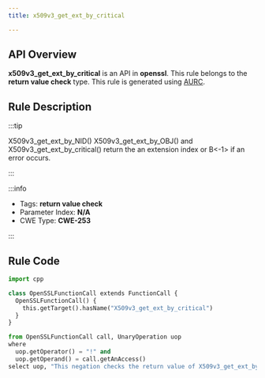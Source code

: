 ```yaml
---
title: x509v3_get_ext_by_critical

---
```



## API Overview
**x509v3_get_ext_by_critical** is an API in **openssl**. This rule belongs to the **return value check** type. This rule is generated using [AURC](../../tools/AURC).
## Rule Description

:::tip

X509v3_get_ext_by_NID() X509v3_get_ext_by_OBJ() and X509v3_get_ext_by_critical() return the an extension index or B\<-1\> if an error occurs.

:::

:::info

- Tags: **return value check**
- Parameter Index: **N/A**
- CWE Type: **CWE-253**

:::

## Rule Code
```python
import cpp

class OpenSSLFunctionCall extends FunctionCall {
  OpenSSLFunctionCall() {
    this.getTarget().hasName("X509v3_get_ext_by_critical")
  }
}

from OpenSSLFunctionCall call, UnaryOperation uop
where
  uop.getOperator() = "!" and
  uop.getOperand() = call.getAnAccess()
select uop, "This negation checks the return value of X509v3_get_ext_by_critical."
```